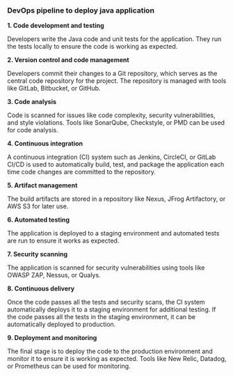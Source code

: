### DevOps pipeline to deploy java application

**1. Code development and testing**

Developers write the Java code and unit tests for the application. They run the tests locally to ensure the code is working as expected.

**2. Version control and code management** 

Developers commit their changes to a Git repository, which serves as the central code repository for the project. The repository is managed with tools like GitLab, Bitbucket, or GitHub.

**3. Code analysis**

Code is scanned for issues like code complexity, security vulnerabilities, and style violations. Tools like SonarQube, Checkstyle, or PMD can be used for code analysis.

**4. Continuous integration** 

A continuous integration (CI) system such as Jenkins, CircleCI, or GitLab CI/CD is used to automatically build, test, and package the application each time code changes are committed to the repository.

**5. Artifact management**

The build artifacts are stored in a repository like Nexus, JFrog Artifactory, or AWS S3 for later use.

**6. Automated testing** 
   
The application is deployed to a staging environment and automated tests are run to ensure it works as expected.

**7. Security scanning**

The application is scanned for security vulnerabilities using tools like OWASP ZAP, Nessus, or Qualys.

**8. Continuous delivery**

Once the code passes all the tests and security scans, the CI system automatically deploys it to a staging environment for additional testing. If the code passes all the tests in the staging environment, it can be automatically deployed to production.

**9. Deployment and monitoring**

The final stage is to deploy the code to the production environment and monitor it to ensure it is working as expected. Tools like New Relic, Datadog, or Prometheus can be used for monitoring.
